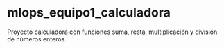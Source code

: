 # mlops_equipo1_calculadora
Proyecto calculadora con funciones suma, resta, multiplicación y división de números enteros.
